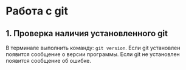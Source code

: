 # Работа с git
## 1. Проверка наличия установленного git
В терминале выполнить команду: `git version`.
Если git установлен появится сообщение о версии программы. Если git не установлен появится сообщение об ошибке.
